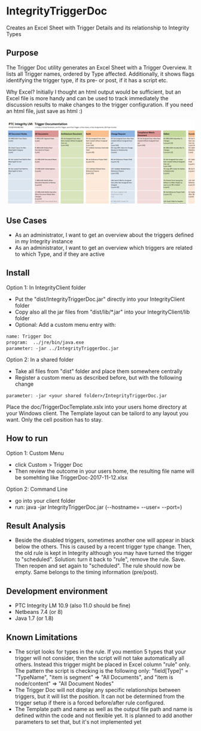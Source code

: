 # IntegrityTriggerDoc
Creates an Excel Sheet with Trigger Details and its relationship to Integrity Types

## Purpose
The Trigger Doc utility generates an Excel Sheet with a Trigger Overview. It lists all Trigger names, ordered by Type affected. Additionally, it shows flags identifying the trigger type, if its pre- or post, if it has a script etc.

Why Excel? Initially I thought an html output would be sufficient, but an Excel file is more handy and can be used to track immediately the discussion results to make changes to the trigger configuration. If you need an html file, just save as html :) 

![TriggerDoc](doc/TriggerDoc.PNG)

## Use Cases
- As an administrator, I want to get an overview about the triggers defined in my Integrity instance
- As an administrator, I want to get an overview which triggers are related to which Type, and if they are active

## Install
Option 1: In IntegrityClient folder
- Put the "dist/IntegrityTriggerDoc.jar" directly into your IntegrityClient folder
- Copy also all the jar files from "dist/lib/*.jar" into your IntegrityClient/lib folder
- Optional: Add a custom menu entry with:
```
name: Trigger Doc
program:  ../jre/bin/java.exe
parameter: -jar ../IntegrityTriggerDoc.jar
```

Option 2: In a shared folder
- Take all files from "dist" folder and place them somewhere centrally
- Register a custom menu as described before, but with the following change
```
parameter: -jar <your shared folder>/IntegrityTriggerDoc.jar
```

Place the doc/TriggerDocTemplate.xslx into your users home directory at your Windows client.
The Template layout can be tailord to any layout you want. Only the cell position has to stay. 

## How to run
Option 1: Custom Menu
- click Custom > Trigger Doc
- Then review the outcome in your users home, the resulting file name will be somehting like TriggerDoc-2017-11-12.xlsx

Option 2: Command Line
- go into your client folder
- run:  java -jar IntegrityTriggerDoc.jar  (--hostname= --user= --port=)

## Result Analysis 
- Beside the disabled triggers, sometimes another one will appear in black below the others. This is caused by a recent trigger type change. Then, the old rule is kept in Integrity although you may have turned the trigger to "scheduled". Solution: turn it back to "rule", remove the rule. Save. Then reopen and set again to "scheduled". The rule should now be empty. Same belongs to the timing information (pre/post).  

##  Development environment
- PTC Integrity LM 10.9 (also 11.0 should be fine)
- Netbeans 7.4 (or 8)
- Java 1.7 (or 1.8)

## Known Limitations
- The script looks for types in the rule. If you mention 5 types that your trigger will not consider, then the script will not take automatically all others. Instead this trigger might be placed in Excel column "rule" only. The pattern the script is checking is the following only: "field\[Type\]" = "TypeName", "item is segment" => "All Documents", and "item is node/content" => "All Document Nodes"
- The Trigger Doc will not display any specific relationships between triggers, but it will list the position. It can not be determined from the trigger setup if there is a forced before/after rule configured.
- The Template path and name as well as the output file path and name is defined within the code and not flexible yet. It is planned to add another parameters to set that, but it's not implemented yet 
